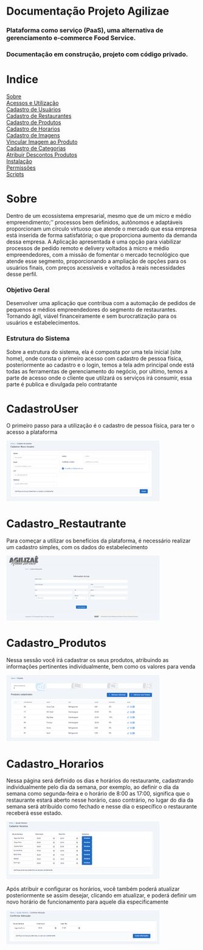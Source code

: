 # Documentação Projeto Agilizae

<h3>Plataforma como serviço (PaaS), uma alternativa de gerenciamento e-commerce Food Service.</h3>
<h3>Documentação em construção, projeto com código privado.</h3>

# Indice

<a href="#Sobre">Sobre</a></br>
<a href="#Acessos">Acessos e Utilização</a></br>
<a href="#CadastroUser">Cadastro de Usuários</a></br>
<a href="#Cadastro_Restautrante">Cadastro de Restaurantes</a></br>
<a href="#Cadastro_Produtos">Cadastro de Produtos</a></br>
<a href="#Cadastro_Horarios">Cadastro de Horarios</a></br>
<a href="#Cadastro_Imagens">Cadastro de Imagens</a></br>
<a href="#Vicular_Imagem">Vincular Imagem ao Produto</a></br>
<a href="#Cadastro_Categorias">Cadastro de Categorias</a></br>
<a href="#Descontos_Produto">Atribuir Descontos Produtos</a></br>
<a href="#Instalacao">Instalação</a></br>
<a href="#Permissao">Permissões</a></br>
<a href="#Scripts">Scripts</a></br>

# Sobre

<p>Dentro de um ecossistema empresarial, mesmo que de um micro e médio empreendimento;’’ processos bem definidos, autônomos e adaptáveis proporcionam um círculo virtuoso que atende o mercado que essa empresa está inserida de forma satisfatória; o que proporciona aumento da demanda dessa empresa. A Aplicação apresentada é uma opção para viabilizar processos de pedido remoto e delivery voltados à micro e médio empreendedores, com a missão de fomentar o mercado tecnológico que atende esse segmento, proporcionando a ampliação de opções para os usuários finais, com preços acessíveis e voltados à reais necessidades desse perfil.</p>

<h3>Objetivo Geral</h3>

<p>Desenvolver uma aplicação que contribua com a automação de pedidos de pequenos e médios empreendedores do segmento de restaurantes. Tornando ágil, viável financeiramente e sem burocratização para os usuários e estabelecimentos.</p>

<h3>Estrutura do Sistema</h3>

<p>Sobre a estrutura do sistema, ela é composta por uma tela inicial (site home), onde consta o primeiro acesso com cadastro de pessoa física, posteriormente ao cadastro e o login, temos a tela adm principal onde está todas as ferramentas de gerenciamento do negócio, por ultimo, temos a parte de acesso onde o cliente que utilzará os serviços irá consumir, essa parte é publica e divulgada pelo contratante </p>

# CadastroUser
<p>O primeiro passo para a utilização é o cadastro de pessoa física, para ter o acesso a plataforma</p>
<img width="80%" heigth="70%" src="https://github.com/ClarkMaltempi/Project_Agilizae/blob/main/docs/ImgProjeto/CadastroPessoafisica.PNG"/>

# Cadastro_Restautrante
<p>Para começar a utilizar os benefícios da plataforma, é necessário realizar um cadastro simples, com os dados do estabelecimento</p>

<img width="80%" heigth="70%" src="https://github.com/ClarkMaltempi/Project_Agilizae/blob/main/docs/ImgProjeto/CadastroRestaurante.png"/>
  
# Cadastro_Produtos
<p>Nessa sessão você irá cadastrar os seus produtos, atribuindo as informações pertinentes individualmente, bem como os valores para venda</p>
<img width="80%" heigth="70%" src="https://github.com/ClarkMaltempi/Project_Agilizae/blob/main/docs/ImgProjeto/Cadastro_Produtos.png"/>

# Cadastro_Horarios
<p>Nessa página será definido os dias e horários do restaurante, cadastrando individualmente pelo dia da semana, por exemplo, ao definir o dia da semana como segunda-feira e o horário de 8:00 as 17:00, significa que o restaurante estará aberto nesse horário, caso contrário, no lugar do dia da semana será atribuído como fechado e nesse dia o específico o restaurante receberá esse estado.</p>
<img width="80%" heigth="70%" src="https://github.com/ClarkMaltempi/Project_Agilizae/blob/main/docs/ImgProjeto/HorarioRest.png"/>
<p>Após atribuir e configurar os horários, você também poderá atualizar posteriormente se assim desejar, clicando em atualizar, e poderá definir um novo horário de funcionamento para aquele dia especificamente</p>
<img width="80%" heigth="70%" src="https://github.com/ClarkMaltempi/Project_Agilizae/blob/main/docs/ImgProjeto/EditarHorario.png"/>
